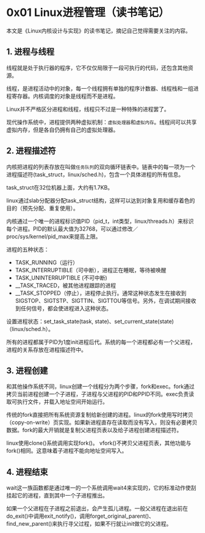 # 0x01 Linux进程管理（读书笔记）
本文是《Linux内核设计与实现》的读书笔记，摘记自己觉得需要关注的内容。

## 1. 进程与线程
线程就是处于执行器的程序，它不仅仅局限于一段可执行的代码，还包含其他资源。

线程，是进程活动中的对象，每一个线程拥有单独的程序计数器、线程栈和一组进程寄存器。内核调度的对象是线程而不是进程。

Linux并不严格区分进程和线程，线程只不过是一种特殊的进程罢了。

现代操作系统中，进程提供两种虚拟机制：`虚拟处理器`和`虚拟内存`。线程间可以共享虚拟内存，但是各自仍拥有自己的虚拟处理器。

## 2. 进程描述符
内核把进程的列表存放在叫做`任务队列`的双向循环链表中。链表中的每一项为一个进程描述符(task_struct，linux/sched.h)，包含一个具体进程的所有信息。

task_struct在32位机器上面，大约有1.7KB。

linux通过slab分配器分配task_struct结构，这样可以达到对象复用和缓存着色的目的（预先分配、重复使用）。

内核通过一个唯一的进程标识值PID（pid_t，int类型，linux/threads.h）来标识每个进程。PID的默认最大值为32768，可以通过修改／proc/sys/kernel/pid_max来提高上限。

进程的五种状态：
* TASK_RUNNING（运行）
* TASK_INTERRUPTIBLE（可中断），进程正在睡眠，等待被唤醒
* TASK_UNINTERRUPTIBLE (不可中断)
* __TASK_TRACED，被其他进程跟踪的进程
* __TASK_STOPPED（停止），进程停止执行。通常这种状态发生在接收到SIGSTOP、SIGTSTP、SIGTTIN、SIGTTOU等信号。另外，在调试期间接收到任何信号，都会使进程进入这种状态。

设置进程状态：set_task_state(task, state)、set_current_state(state)（linux/sched.h）。

所有的进程都属于PID为1度init进程后代。系统的每一个进程都必有一个父进程，进程的关系存放在进程描述符中。

## 3. 进程创建
和其他操作系统不同，linux创建一个线程分为两个步骤，fork和exec。fork通过拷贝当前进程创建一个子进程，子进程与父进程的PID和PPID不同。exec负责读取可执行文件，并载入地址空间开始运行。

传统的fork直接把所有系统资源复制给新创建的进程。linux的fork使用写时拷贝（copy-on-write）页实现。如果新进程直存在读取而没有写入，则没有必要拷贝数据。fork的最大开销就是复制父进程页表以及给子进程创建进程描述符。

linux使用clone()系统调用实现fork()。
vfork()不拷贝父进程页表，其他功能与fork()相同。这意味着子进程不能向地址空间写入。

## 4. 进程结束
wait这一族函数都是通过唯一的一个系统调用wait4来实现的，它的标准动作使刮挂起它的进程，直到其中一个子进程推出。

如果一个父进程在子进程之前退出，会产生孤儿进程。一般父进程在退出前在do_exit()中调用exit_notify()，调用forget_original_parent()、find_new_parent()来执行寻父过程，如果不行就让init做它的父进程。






